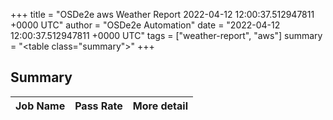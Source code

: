 +++
title = "OSDe2e aws Weather Report 2022-04-12 12:00:37.512947811 +0000 UTC"
author = "OSDe2e Automation"
date = "2022-04-12 12:00:37.512947811 +0000 UTC"
tags = ["weather-report", "aws"]
summary = "<table class=\"summary\"></table>"
+++
## Summary

| Job Name | Pass Rate | More detail |
|----------|-----------|-------------|




